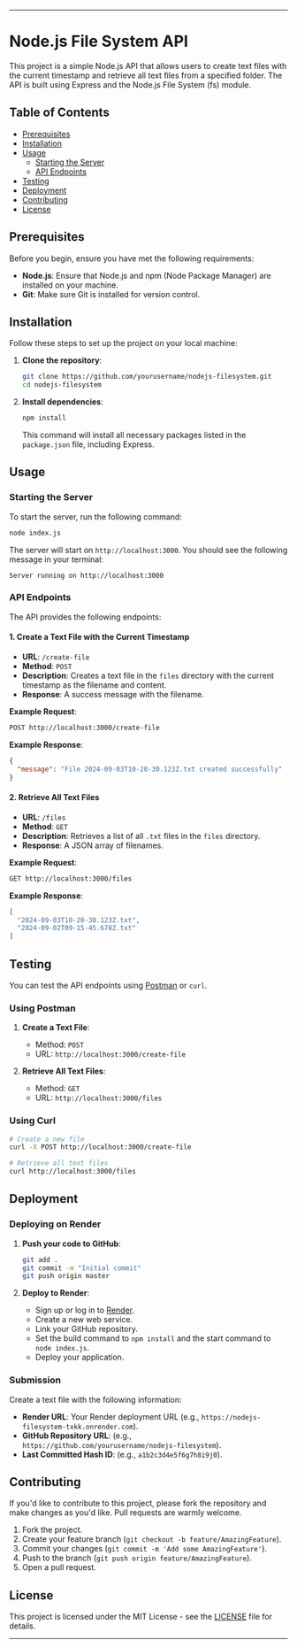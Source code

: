 

---

# Node.js File System API

This project is a simple Node.js API that allows users to create text files with the current timestamp and retrieve all text files from a specified folder. The API is built using Express and the Node.js File System (fs) module.

## Table of Contents

- [Prerequisites](#prerequisites)
- [Installation](#installation)
- [Usage](#usage)
  - [Starting the Server](#starting-the-server)
  - [API Endpoints](#api-endpoints)
- [Testing](#testing)
- [Deployment](#deployment)
- [Contributing](#contributing)
- [License](#license)

## Prerequisites

Before you begin, ensure you have met the following requirements:

- **Node.js**: Ensure that Node.js and npm (Node Package Manager) are installed on your machine.
- **Git**: Make sure Git is installed for version control.

## Installation

Follow these steps to set up the project on your local machine:

1. **Clone the repository**:
   ```bash
   git clone https://github.com/yourusername/nodejs-filesystem.git
   cd nodejs-filesystem
   ```

2. **Install dependencies**:
   ```bash
   npm install
   ```

   This command will install all necessary packages listed in the `package.json` file, including Express.

## Usage

### Starting the Server

To start the server, run the following command:

```bash
node index.js
```

The server will start on `http://localhost:3000`. You should see the following message in your terminal:

```
Server running on http://localhost:3000
```

### API Endpoints

The API provides the following endpoints:

#### 1. Create a Text File with the Current Timestamp

- **URL**: `/create-file`
- **Method**: `POST`
- **Description**: Creates a text file in the `files` directory with the current timestamp as the filename and content.
- **Response**: A success message with the filename.

**Example Request**:
```bash
POST http://localhost:3000/create-file
```

**Example Response**:
```json
{
  "message": "File 2024-09-03T10-20-30.123Z.txt created successfully"
}
```

#### 2. Retrieve All Text Files

- **URL**: `/files`
- **Method**: `GET`
- **Description**: Retrieves a list of all `.txt` files in the `files` directory.
- **Response**: A JSON array of filenames.

**Example Request**:
```bash
GET http://localhost:3000/files
```

**Example Response**:
```json
[
  "2024-09-03T10-20-30.123Z.txt",
  "2024-09-02T09-15-45.678Z.txt"
]
```

## Testing

You can test the API endpoints using [Postman](https://www.postman.com/downloads/) or `curl`.

### Using Postman

1. **Create a Text File**:  
   - Method: `POST`
   - URL: `http://localhost:3000/create-file`

2. **Retrieve All Text Files**:  
   - Method: `GET`
   - URL: `http://localhost:3000/files`

### Using Curl

```bash
# Create a new file
curl -X POST http://localhost:3000/create-file

# Retrieve all text files
curl http://localhost:3000/files
```

## Deployment

### Deploying on Render

1. **Push your code to GitHub**:
   ```bash
   git add .
   git commit -m "Initial commit"
   git push origin master
   ```

2. **Deploy to Render**:
   - Sign up or log in to [Render](https://render.com/).
   - Create a new web service.
   - Link your GitHub repository.
   - Set the build command to `npm install` and the start command to `node index.js`.
   - Deploy your application.

### Submission

Create a text file with the following information:

- **Render URL**: Your Render deployment URL (e.g., `https://nodejs-filesystem-txkk.onrender.com`).
- **GitHub Repository URL**: (e.g., `https://github.com/yourusername/nodejs-filesystem`).
- **Last Committed Hash ID**: (e.g., `a1b2c3d4e5f6g7h8i9j0`).

## Contributing

If you'd like to contribute to this project, please fork the repository and make changes as you'd like. Pull requests are warmly welcome.

1. Fork the project.
2. Create your feature branch (`git checkout -b feature/AmazingFeature`).
3. Commit your changes (`git commit -m 'Add some AmazingFeature'`).
4. Push to the branch (`git push origin feature/AmazingFeature`).
5. Open a pull request.

## License

This project is licensed under the MIT License - see the [LICENSE](LICENSE) file for details.

---

